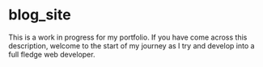 # blog_site
This is a work in progress for my portfolio. If you have come across this description, welcome to the start of my journey as I try and develop into a full fledge web developer.
